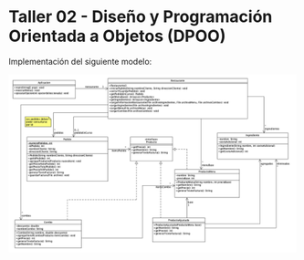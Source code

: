 # Taller 02 - Diseño y Programación Orientada a Objetos (DPOO)

Implementación del siguiente modelo:

![](./completo.png)
